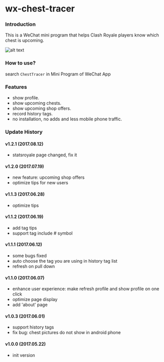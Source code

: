 # wx-chest-tracer
### Introduction

This is a WeChat mini program that helps Clash Royale players know which chest is upcoming.

![alt text](http://img.ngacn.cc/attachments/mon_201706/19/doQhmv-epyK1hT3cSjz-zk.jpg.thumb.jpg)

### How to use?

search `ChestTracer` in Mini Program of WeChat App

### Features

- show profile.
- show upcoming chests.
- show upcoming shop offers.
- record history tags.
- no installation, no adds and less mobile phone traffic.

### Update History

#### v1.2.1 (2017.08.12)

- statsroyale page changed, fix it

#### v1.2.0 (2017.07.19)

- new feature: upcoming shop offers
- optimize tips for new users

#### v1.1.3 (2017.06.28)

- optimize tips

#### v1.1.2 (2017.06.19)

- add tag tips
- support tag include # symbol

#### v1.1.1 (2017.06.12)

- some bugs fixed
- auto choose the tag you are using in history tag list
- refresh on pull down

#### v1.1.0 (2017.06.07)

- enhance user experience: make refresh profile and show profile on one click
- optimize page display
- add 'about' page

#### v1.0.3 (2017.06.01)

- support history tags
- fix bug: chest pictures do not show in android phone

#### v1.0.0 (2017.05.22)

- init version


